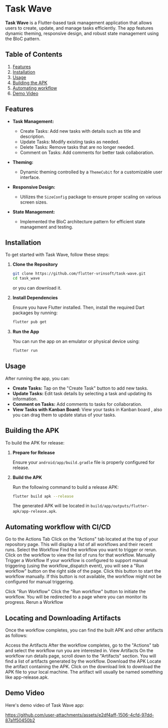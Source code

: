 # Task Wave
 
**Task Wave** is a Flutter-based task management application that allows users to create, update, and manage tasks efficiently. The app features dynamic theming, responsive design, and robust state management using the BloC pattern.
 
## Table of Contents
 
1. [Features](#features)
2. [Installation](#installation)
3. [Usage](#usage)
4. [Building the APK](#building-the-apk)
5. [Automating workflow](#Automating-workflow)
6. [Demo Video](#demo-video)
 
## Features
 
- **Task Management:**
  - Create Tasks: Add new tasks with details such as title and description.
  - Update Tasks: Modify existing tasks as needed.
  - Delete Tasks: Remove tasks that are no longer needed.
  - Comment on Tasks: Add comments for better task collaboration.
 
- **Theming:**
  - Dynamic theming controlled by a `ThemeCubit` for a customizable user interface.
 
- **Responsive Design:**
  - Utilizes the `SizeConfig` package to ensure proper scaling on various screen sizes.
 
- **State Management:**
  - Implemented the BloC architecture pattern for efficient state management and testing.
 
## Installation
 
To get started with Task Wave, follow these steps:
 
1. **Clone the Repository**
 
   ```bash
   git clone https://github.com/flutter-vrinsoft/task-wave.git
   cd task_wave
   ```

   or you can download it.
 
2. **Install Dependencies**
 
   Ensure you have Flutter installed. Then, install the required Dart packages by running:
 
   ```bash
   flutter pub get
   ```
 
3. **Run the App**
 
   You can run the app on an emulator or physical device using:
 
   ```bash
   flutter run
   ```
 
## Usage
 
After running the app, you can:
 
- **Create Tasks:** Tap on the "Create Task" button to add new tasks.
- **Update Tasks:** Edit task details by selecting a task and updating its information.
- **Comment on Tasks:** Add comments to tasks for collaboration.
- **View Tasks with Kanban Board:** View your tasks in Kanban board , also you can drag them to update status of your tasks.
 
 
## Building the APK
 
To build the APK for release:
 
1. **Prepare for Release**
 
   Ensure your `android/app/build.gradle` file is properly configured for release.
 
2. **Build the APK**
 
   Run the following command to build a release APK:
 
   ```bash
   flutter build apk --release
   ```
 
   The generated APK will be located in `build/app/outputs/flutter-apk/app-release.apk`.
 
## Automating workflow with CI/CD
Go to the Actions Tab
Click on the "Actions" tab located at the top of your repository page. This will display a list of all workflows and their recent runs.
Select the Workflow
Find the workflow you want to trigger or rerun. Click on the workflow to view the list of runs for that workflow.
Manually Trigger a Workflow
If your workflow is configured to support manual triggering (using the workflow_dispatch event), you will see a "Run workflow" button on the right side of the page. Click this button to start the workflow manually. If this button is not available, the workflow might not be configured for manual triggering.
 
Click "Run Workflow"
Click the "Run workflow" button to initiate the workflow. You will be redirected to a page where you can monitor its progress.
Rerun a Workflow
 
## Locating and Downloading Artifacts
Once the workflow completes, you can find the built APK and other artifacts as follows:
 
Access the Artifacts
After the workflow completes, go to the "Actions" tab and select the workflow run you are interested in.
View Artifacts
On the workflow run details page, scroll down to the "Artifacts" section. You will find a list of artifacts generated by the workflow.
Download the APK
Locate the artifact containing the APK. Click on the download link to download the APK file to your local machine. The artifact will usually be named something like app-release.apk.
 
 
## Demo Video
Here's demo video of Task Wave app:

https://github.com/user-attachments/assets/e2df4aff-1506-4cfd-97dd-87a1f50450b2

